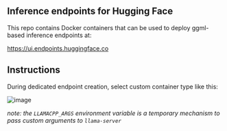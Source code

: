 ## Inference endpoints for Hugging Face

This repo contains Docker containers that can be used to deploy ggml-based inference endpoints at:

https://ui.endpoints.huggingface.co

## Instructions

During dedicated endpoint creation, select custom container type like this:

![image](https://github.com/user-attachments/assets/671f2efb-b81d-48ea-aecc-50f73da2887b)

*note: the `LLAMACPP_ARGS` environment variable is a temporary mechanism to pass custom arguments to `llama-server`*

